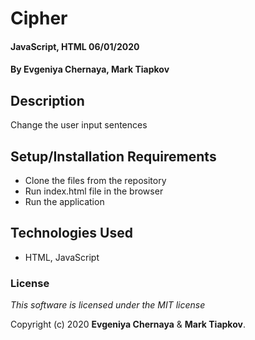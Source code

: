 # Cipher

#### JavaScript, HTML 06/01/2020

#### By Evgeniya Chernaya, Mark Tiapkov

## Description

Change the user input sentences 

## Setup/Installation Requirements

* Clone the files from the repository
* Run index.html file in the browser
* Run the application

## Technologies Used

* HTML, JavaScript

### License

_This software is licensed under the MIT license_

Copyright (c) 2020 **Evgeniya Chernaya** & **Mark Tiapkov**.
